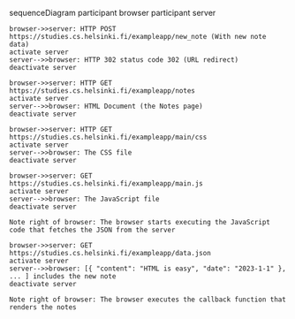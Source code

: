 sequenceDiagram
    participant browser
    participant server

    browser->>server: HTTP POST https://studies.cs.helsinki.fi/exampleapp/new_note (With new note data)
    activate server
    server-->>browser: HTTP 302 status code 302 (URL redirect)
    deactivate server

    browser->>server: HTTP GET https://studies.cs.helsinki.fi/exampleapp/notes
    activate server
    server-->>browser: HTML Document (the Notes page)
    deactivate server

    browser->>server: HTTP GET https://studies.cs.helsinki.fi/exampleapp/main/css
    activate server
    server-->>browser: The CSS file
    deactivate server

    browser->>server: GET https://studies.cs.helsinki.fi/exampleapp/main.js
    activate server
    server-->>browser: The JavaScript file
    deactivate server

    Note right of browser: The browser starts executing the JavaScript code that fetches the JSON from the server

    browser->>server: GET https://studies.cs.helsinki.fi/exampleapp/data.json
    activate server
    server-->>browser: [{ "content": "HTML is easy", "date": "2023-1-1" }, ... ] includes the new note
    deactivate server

    Note right of browser: The browser executes the callback function that renders the notes
